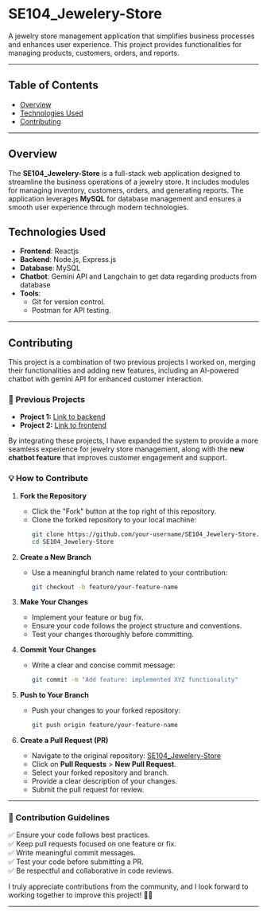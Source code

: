 # SE104_Jewelery-Store

A jewelry store management application that simplifies business processes and enhances user experience. This project provides functionalities for managing products, customers, orders, and reports.

---

## Table of Contents
- [Overview](#overview)
- [Technologies Used](#technologies-used)
- [Contributing](#contributing)

---

## Overview
The **SE104_Jewelery-Store** is a full-stack web application designed to streamline the business operations of a jewelry store. It includes modules for managing inventory, customers, orders, and generating reports. The application leverages **MySQL** for database management and ensures a smooth user experience through modern technologies.


## Technologies Used
- **Frontend**: Reactjs
- **Backend**: Node.js, Express.js
- **Database**: MySQL
- **Chatbot**: Gemini API and Langchain to get data regarding products from database
- **Tools**:
  - Git for version control.
  - Postman for API testing.

---

## Contributing

This project is a combination of two previous projects I worked on, merging their functionalities and adding new features, including an AI-powered chatbot with gemini API for enhanced customer interaction. 

### 🔗 Previous Projects
- **Project 1:** [Link to backend](https://github.com/trungtran0165/SE104.P12---Final-Project)
- **Project 2:** [Link to frontend](https://github.com/ThanhTuynn/SE104_Front-end)

By integrating these projects, I have expanded the system to provide a more seamless experience for jewelry store management, along with the **new chatbot feature** that improves customer engagement and support.

### 💡 How to Contribute

1. **Fork the Repository**  
   - Click the "Fork" button at the top right of this repository.
   - Clone the forked repository to your local machine:
     ```bash
     git clone https://github.com/your-username/SE104_Jewelery-Store.git
     cd SE104_Jewelery-Store
     ```

2. **Create a New Branch**  
   - Use a meaningful branch name related to your contribution:
     ```bash
     git checkout -b feature/your-feature-name
     ```

3. **Make Your Changes**  
   - Implement your feature or bug fix.
   - Ensure your code follows the project structure and conventions.
   - Test your changes thoroughly before committing.

4. **Commit Your Changes**  
   - Write a clear and concise commit message:
     ```bash
     git commit -m "Add feature: implemented XYZ functionality"
     ```

5. **Push to Your Branch**  
   - Push your changes to your forked repository:
     ```bash
     git push origin feature/your-feature-name
     ```

6. **Create a Pull Request (PR)**  
   - Navigate to the original repository: [SE104_Jewelery-Store](https://github.com/baominh5xx2/SE104_Jewelery-Store)
   - Click on **Pull Requests** > **New Pull Request**.
   - Select your forked repository and branch.
   - Provide a clear description of your changes.
   - Submit the pull request for review.

---

### 📌 Contribution Guidelines

✅ Ensure your code follows best practices.  
✅ Keep pull requests focused on one feature or fix.  
✅ Write meaningful commit messages.  
✅ Test your code before submitting a PR.  
✅ Be respectful and collaborative in code reviews.  

I truly appreciate contributions from the community, and I look forward to working together to improve this project! 🚀🎉  

---

